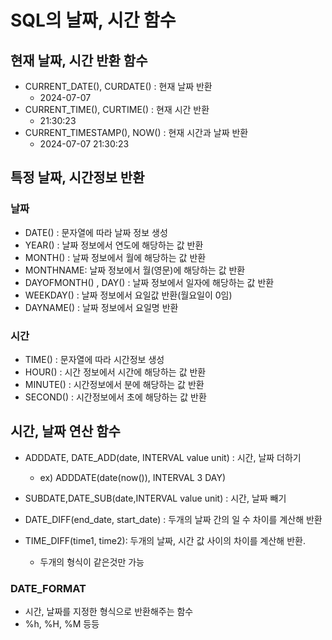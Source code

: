 # SQL의 날짜, 시간 함수

## 현재 날짜, 시간 반환 함수

- CURRENT_DATE(), CURDATE() : 현재 날짜 반환
  - 2024-07-07
- CURRENT_TIME(), CURTIME() : 현재 시간 반환
  - 21:30:23
- CURRENT_TIMESTAMP(), NOW() : 현재 시간과 날짜 반환
  - 2024-07-07 21:30:23

## 특정 날짜, 시간정보 반환

### 날짜
  - DATE() : 문자열에 따라 날짜 정보 생성
  - YEAR() : 날짜 정보에서 연도에 해당하는 값 반환
  - MONTH() : 날짜 정보에서 월에 해당하는 값 반환
  - MONTHNAME: 날짜 정보에서 월(영문)에 해당하는 값 반환
  - DAYOFMONTH() , DAY() : 날짜 정보에서 일자에 해당하는 값 반환
  - WEEKDAY() : 날짜 정보에서 요일값 반환(월요일이 0임)
  - DAYNAME() : 날짜 정보에서 요일명 반환

### 시간
  - TIME() : 문자열에 따라 시간정보 생성
  - HOUR() : 시간 정보에서 시간에 해당하는 값 반환
  - MINUTE() : 시간정보에서 분에 해당하는 값 반환
  - SECOND() : 시간정보에서 초에 해당하는 값 반환

## 시간, 날짜 연산 함수
  - ADDDATE, DATE_ADD(date, INTERVAL value unit) :  시간, 날짜 더하기
    - ex) ADDDATE(date(now()), INTERVAL 3 DAY)

  - SUBDATE,DATE_SUB(date,INTERVAL value unit) : 시간, 날짜 빼기
  
  - DATE_DIFF(end_date, start_date) : 두개의 날짜 간의 일 수 차이를 계산해 반환
  - TIME_DIFF(time1, time2): 두개의 날짜, 시간 값 사이의 차이를 계산해 반환.
    - 두개의 형식이 같은것만 가능
  
### DATE_FORMAT
  - 시간, 날짜를 지정한 형식으로 반환해주는 함수
  - %h, %H, %M 등등 
